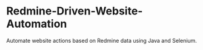 # Redmine-Driven-Website-Automation
Automate website actions based on Redmine data using Java and Selenium.
